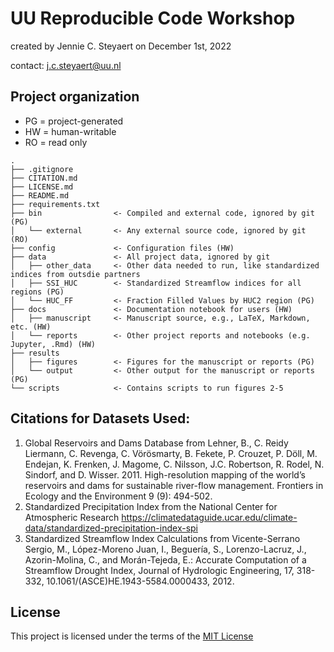 # UU Reproducible Code Workshop
created by Jennie C. Steyaert on December 1st, 2022

contact: j.c.steyaert@uu.nl

## Project organization
- PG = project-generated
- HW = human-writable
- RO = read only
```
.
├── .gitignore
├── CITATION.md
├── LICENSE.md
├── README.md
├── requirements.txt
├── bin                <- Compiled and external code, ignored by git (PG)
│   └── external       <- Any external source code, ignored by git (RO)
├── config             <- Configuration files (HW)
├── data               <- All project data, ignored by git
│   ├── other_data     <- Other data needed to run, like standardized indices from outsdie partners
│   ├── SSI_HUC        <- Standardized Streamflow indices for all regions (PG)
│   └── HUC_FF         <- Fraction Filled Values by HUC2 region (PG)
├── docs               <- Documentation notebook for users (HW)
│   ├── manuscript     <- Manuscript source, e.g., LaTeX, Markdown, etc. (HW)
│   └── reports        <- Other project reports and notebooks (e.g. Jupyter, .Rmd) (HW)
├── results
│   ├── figures        <- Figures for the manuscript or reports (PG)
│   └── output         <- Other output for the manuscript or reports (PG)
└── scripts            <- Contains scripts to run figures 2-5

```
## Citations for Datasets Used:
1. Global Reservoirs and Dams Database from 
  Lehner, B., C. Reidy Liermann, C. Revenga, C. Vörösmarty, B. Fekete, P. Crouzet, P. Döll, M. Endejan, K. Frenken, J. Magome, C. Nilsson, J.C. Robertson,
  R. Rodel, N. Sindorf, and D. Wisser. 2011. High-resolution mapping of the world’s reservoirs and dams for sustainable river-flow management. Frontiers in
  Ecology and the Environment 9 (9): 494-502.
2. Standardized Precipitation Index from the National Center for Atmospheric Research
   https://climatedataguide.ucar.edu/climate-data/standardized-precipitation-index-spi
3. Standardized Streamflow Index Calculations from 
   Vicente-Serrano Sergio, M., López-Moreno Juan, I., Beguería, S., Lorenzo-Lacruz, J., Azorin-Molina, C., and Morán-Tejeda, E.: Accurate Computation of a
   Streamflow Drought Index, Journal of Hydrologic Engineering, 17, 318-332, 10.1061/(ASCE)HE.1943-5584.0000433, 2012.


## License

This project is licensed under the terms of the [MIT License](/LICENSE.md)
